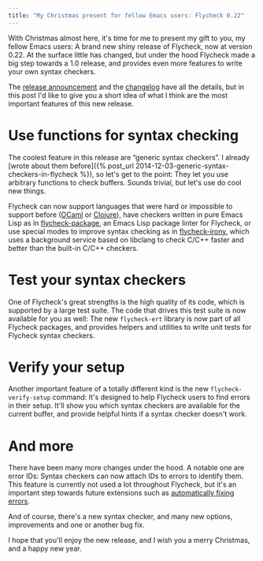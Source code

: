 ```yaml
---
title: "My Christmas present for fellow Emacs users: Flycheck 0.22"
---
```


With Christmas almost here, it's time for me to present my gift to you, my
fellow Emacs users: A brand new shiny release of Flycheck, now at version 0.22.
At the surface little has changed, but under the hood Flycheck made a big step
towards a 1.0 release, and provides even more features to write your own syntax
checkers.

The [release announcement][] and the [changelog][] have all the details, but in
this post I'd like to give you a short idea of what I think are the most
important features of this new release.

<!--more-->

# Use functions for syntax checking

The coolest feature in this release are “generic syntax checkers”.  I already
[wrote about them before]({% post_url 2014-12-03-generic-syntax-checkers-in-flycheck %}),
so let's get to the point: They let you use arbitrary functions to check
buffers.  Sounds trivial, but let's use do cool new things.

Flycheck can now support languages that were hard or impossible to support
before ([OCaml][flycheck-ocaml] or [Clojure][squiggly-clojure]), have checkers
written in pure Emacs Lisp as in [flycheck-package][], an Emacs Lisp package
linter for Flycheck, or use special modes to improve syntax checking as in
[flycheck-irony][], which uses a background service based on libclang to check
C/C++ faster and better than the built-in C/C++ checkers.

# Test your syntax checkers

One of Flycheck's great strengths is the high quality of its code, which is
supported by a large test suite.  The code that drives this test suite is now
available for you as well:  The new `flycheck-ert` library is now part of all
Flycheck packages, and provides helpers and utilities to write unit tests for
Flycheck syntax checkers.

# Verify your setup

Another important feature of a totally different kind is the new
`flycheck-verify-setup` command: It's designed to help Flycheck users to find
errors in their setup.  It'll show you which syntax checkers are available for
the current buffer, and provide helpful hints if a syntax checker doesn't work.

# And more

There have been many more changes under the hood.  A notable one are error IDs:
Syntax checkers can now attach IDs to errors to identify them.  This feature is
currently not used a lot throughout Flycheck, but it's an important step towards
future extensions such as [automatically fixing errors][#530].

And of course, there's a new syntax checker, and many new options, improvements
and one or another bug fix.

I hope that you'll enjoy the new release, and I wish you a merry Christmas, and
a happy new year.

[release announcement]: http://www.flycheck.org/2014/12/23/flycheck-0.22.html
[changelog]: http://www.flycheck.org/changes.html#dec-23-2014
[flycheck-ocaml]: https://github.com/flycheck/flycheck-ocaml
[squiggly-clojure]: https://github.com/clojure-emacs/squiggly-clojure
[flycheck-package]: https://github.com/purcell/flycheck-package
[flycheck-irony]: https://github.com/Sarcasm/flycheck-irony/
[#530]: https://github.com/flycheck/flycheck/issues/530
